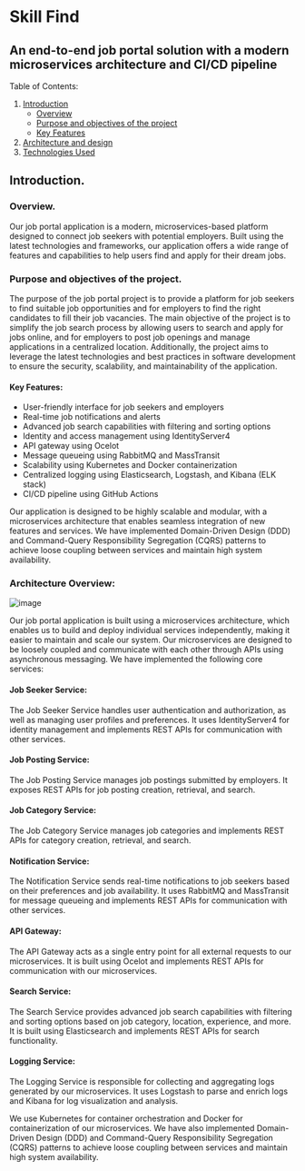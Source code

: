 # Skill Find

## An end-to-end job portal solution with a modern microservices architecture and CI/CD pipeline

Table of Contents:

1. [Introduction](#introduction)
    - [Overview](#overview)
    - [Purpose and objectives of the project](#Purpose-and-objectives-of-the-project)
    - [Key Features](#keyfeatures)
2. [Architecture and design](#architecture-and-design)
3. [Technologies Used](#technologies)

## Introduction.

### Overview.

Our job portal application is a modern, microservices-based platform designed to connect job seekers with potential employers. Built using the latest technologies and frameworks, our application offers a wide range of features and capabilities to help users find and apply for their dream jobs.

### Purpose and objectives of the project.
The purpose of the job portal project is to provide a platform for job seekers to find suitable job opportunities and for employers to find the right candidates to fill their job vacancies. The main objective of the project is to simplify the job search process by allowing users to search and apply for jobs online, and for employers to post job openings and manage applications in a centralized location. Additionally, the project aims to leverage the latest technologies and best practices in software development to ensure the security, scalability, and maintainability of the application.

#### Key Features:

- User-friendly interface for job seekers and employers
- Real-time job notifications and alerts
- Advanced job search capabilities with filtering and sorting options
- Identity and access management using IdentityServer4
- API gateway using Ocelot
- Message queueing using RabbitMQ and MassTransit
- Scalability using Kubernetes and Docker containerization
- Centralized logging using Elasticsearch, Logstash, and Kibana (ELK stack)
- CI/CD pipeline using GitHub Actions

Our application is designed to be highly scalable and modular, with a microservices architecture that enables seamless integration of new features and services. We have implemented Domain-Driven Design (DDD) and Command-Query Responsibility Segregation (CQRS) patterns to achieve loose coupling between services and maintain high system availability.

### Architecture Overview:

![image](https://user-images.githubusercontent.com/68539411/223212580-1beef704-b842-42f2-baf9-c56c318ec17f.png)



Our job portal application is built using a microservices architecture, which enables us to build and deploy individual services independently, making it easier to maintain and scale our system. Our microservices are designed to be loosely coupled and communicate with each other through APIs using asynchronous messaging. We have implemented the following core services:

#### Job Seeker Service:
The Job Seeker Service handles user authentication and authorization, as well as managing user profiles and preferences. It uses IdentityServer4 for identity management and implements REST APIs for communication with other services.

#### Job Posting Service:
The Job Posting Service manages job postings submitted by employers. It exposes REST APIs for job posting creation, retrieval, and search.

#### Job Category Service:
The Job Category Service manages job categories and implements REST APIs for category creation, retrieval, and search.

#### Notification Service:
The Notification Service sends real-time notifications to job seekers based on their preferences and job availability. It uses RabbitMQ and MassTransit for message queueing and implements REST APIs for communication with other services.

#### API Gateway:
The API Gateway acts as a single entry point for all external requests to our microservices. It is built using Ocelot and implements REST APIs for communication with our microservices.

#### Search Service:
The Search Service provides advanced job search capabilities with filtering and sorting options based on job category, location, experience, and more. It is built using Elasticsearch and implements REST APIs for search functionality.

#### Logging Service:
The Logging Service is responsible for collecting and aggregating logs generated by our microservices. It uses Logstash to parse and enrich logs and Kibana for log visualization and analysis.

We use Kubernetes for container orchestration and Docker for containerization of our microservices. We have also implemented Domain-Driven Design (DDD) and Command-Query Responsibility Segregation (CQRS) patterns to achieve loose coupling between services and maintain high system availability.
